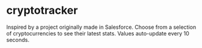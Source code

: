 # cryptotracker
Inspired by a project originally made in Salesforce. Choose from a selection of cryptocurrencies to see their latest stats. Values auto-update every 10 seconds.
